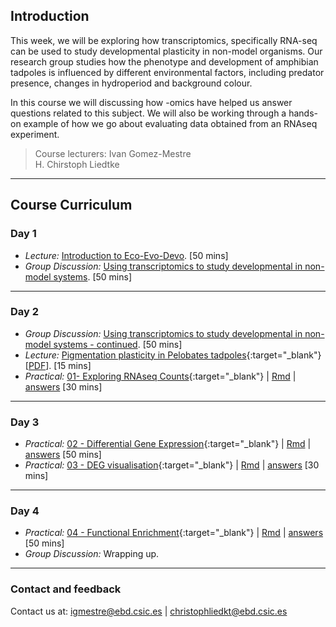 ## Introduction

This week, we will be exploring how transcriptomics, specifically RNA-seq can be used to study developmental plasticity in non-model organisms. Our research group studies how the phenotype and development of amphibian tadpoles is influenced by different environmental factors, including predator presence, changes in hydroperiod and background colour.

In this course we will discussing how -omics have helped us answer questions related to this subject. We will also be working through a hands-on example of how we go about evaluating data obtained from an RNAseq experiment.

> Course lecturers:
> Ivan Gomez-Mestre  
> H. Chirstoph Liedtke

---
## Course Curriculum

### Day 1

* _Lecture:_ [Introduction to Eco-Evo-Devo](). [50 mins]
* _Group Discussion:_ [Using transcriptomics to study developmental in non-model systems](./paper_discussion/paper_discussion.md). [50 mins]

---
### Day 2

* _Group Discussion:_ [Using transcriptomics to study developmental in non-model systems - continued](./paper_discussion/paper_discussion.md). [50 mins]
* _Lecture:_ [Pigmentation plasticity in Pelobates tadpoles](./lectures/intro_pigmentation/index.html){:target="_blank"}  [[PDF](lectures/intro_pigmentation.pdf)]. [15 mins]
* _Practical:_ [01- Exploring RNAseq Counts](./exercises/01_explore_counts.html){:target="_blank"} | [Rmd](./exercises/01_explore_counts.Rmd) | [answers](./exercises/answers/01_explore_counts.html) [30 mins]

---
### Day 3

* _Practical:_ [02 - Differential Gene Expression](./exercises/02_deg.html){:target="_blank"} | [Rmd](./exercises/02_deg.Rmd) | [answers](./exercises/answers/02_deg.html) [50 mins]
* _Practical:_ [03 - DEG visualisation](./exercises/03_deg_viz.html){:target="_blank"} | [Rmd](./exercises/03_deg_viz.Rmd) | [answers]((./exercises/answers/03_deg_viz.html)) [30 mins]

---
### Day 4

* _Practical:_ [04 - Functional Enrichment](./exercises/04_functional_enrichment.html){:target="_blank"} | [Rmd](./exercises/04_functional_enrichment.Rmd) | [answers](./exercises/answers/04_functional_enrichment.html) [50 mins]
* _Group Discussion:_ Wrapping up.

---
### Contact and feedback

Contact us at:  igmestre@ebd.csic.es |  christophliedkt@ebd.csic.es
